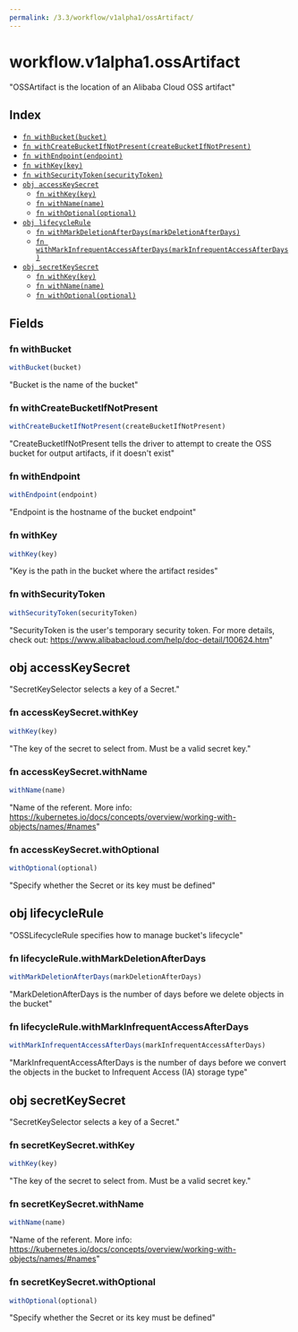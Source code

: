 ```yaml
---
permalink: /3.3/workflow/v1alpha1/ossArtifact/
---
```


# workflow.v1alpha1.ossArtifact

"OSSArtifact is the location of an Alibaba Cloud OSS artifact"

## Index

* [`fn withBucket(bucket)`](#fn-withbucket)
* [`fn withCreateBucketIfNotPresent(createBucketIfNotPresent)`](#fn-withcreatebucketifnotpresent)
* [`fn withEndpoint(endpoint)`](#fn-withendpoint)
* [`fn withKey(key)`](#fn-withkey)
* [`fn withSecurityToken(securityToken)`](#fn-withsecuritytoken)
* [`obj accessKeySecret`](#obj-accesskeysecret)
  * [`fn withKey(key)`](#fn-accesskeysecretwithkey)
  * [`fn withName(name)`](#fn-accesskeysecretwithname)
  * [`fn withOptional(optional)`](#fn-accesskeysecretwithoptional)
* [`obj lifecycleRule`](#obj-lifecyclerule)
  * [`fn withMarkDeletionAfterDays(markDeletionAfterDays)`](#fn-lifecyclerulewithmarkdeletionafterdays)
  * [`fn withMarkInfrequentAccessAfterDays(markInfrequentAccessAfterDays)`](#fn-lifecyclerulewithmarkinfrequentaccessafterdays)
* [`obj secretKeySecret`](#obj-secretkeysecret)
  * [`fn withKey(key)`](#fn-secretkeysecretwithkey)
  * [`fn withName(name)`](#fn-secretkeysecretwithname)
  * [`fn withOptional(optional)`](#fn-secretkeysecretwithoptional)

## Fields

### fn withBucket

```ts
withBucket(bucket)
```

"Bucket is the name of the bucket"

### fn withCreateBucketIfNotPresent

```ts
withCreateBucketIfNotPresent(createBucketIfNotPresent)
```

"CreateBucketIfNotPresent tells the driver to attempt to create the OSS bucket for output artifacts, if it doesn't exist"

### fn withEndpoint

```ts
withEndpoint(endpoint)
```

"Endpoint is the hostname of the bucket endpoint"

### fn withKey

```ts
withKey(key)
```

"Key is the path in the bucket where the artifact resides"

### fn withSecurityToken

```ts
withSecurityToken(securityToken)
```

"SecurityToken is the user's temporary security token. For more details, check out: https://www.alibabacloud.com/help/doc-detail/100624.htm"

## obj accessKeySecret

"SecretKeySelector selects a key of a Secret."

### fn accessKeySecret.withKey

```ts
withKey(key)
```

"The key of the secret to select from.  Must be a valid secret key."

### fn accessKeySecret.withName

```ts
withName(name)
```

"Name of the referent. More info: https://kubernetes.io/docs/concepts/overview/working-with-objects/names/#names"

### fn accessKeySecret.withOptional

```ts
withOptional(optional)
```

"Specify whether the Secret or its key must be defined"

## obj lifecycleRule

"OSSLifecycleRule specifies how to manage bucket's lifecycle"

### fn lifecycleRule.withMarkDeletionAfterDays

```ts
withMarkDeletionAfterDays(markDeletionAfterDays)
```

"MarkDeletionAfterDays is the number of days before we delete objects in the bucket"

### fn lifecycleRule.withMarkInfrequentAccessAfterDays

```ts
withMarkInfrequentAccessAfterDays(markInfrequentAccessAfterDays)
```

"MarkInfrequentAccessAfterDays is the number of days before we convert the objects in the bucket to Infrequent Access (IA) storage type"

## obj secretKeySecret

"SecretKeySelector selects a key of a Secret."

### fn secretKeySecret.withKey

```ts
withKey(key)
```

"The key of the secret to select from.  Must be a valid secret key."

### fn secretKeySecret.withName

```ts
withName(name)
```

"Name of the referent. More info: https://kubernetes.io/docs/concepts/overview/working-with-objects/names/#names"

### fn secretKeySecret.withOptional

```ts
withOptional(optional)
```

"Specify whether the Secret or its key must be defined"